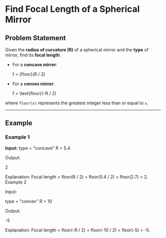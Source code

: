 # Find Focal Length of a Spherical Mirror

## Problem Statement
Given the **radius of curvature (R)** of a spherical mirror and the **type** of mirror, find its **focal length**.

- For a **concave mirror**:

  f = {floor}(R / 2)

- For a **convex mirror**:  

  f = \text{floor}(-R / 2)

where `floor(x)` represents the greatest integer less than or equal to `x`.

---

## Example

### **Example 1**
**Input:**
type = "concave"
R = 5.4

Output:

2

Explanation:
Focal length = floor(R / 2) = floor(5.4 / 2) = floor(2.7) = 2.
Example 2

Input:

type = "convex"
R = 10

Output:

-5

Explanation:
Focal length = floor(-R / 2) = floor(-10 / 2) = floor(-5) = -5.
